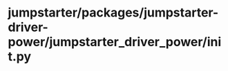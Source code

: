 # jumpstarter/packages/jumpstarter-driver-power/jumpstarter_driver_power/__init__.py

```python

```